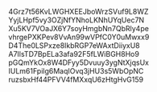 4Grz7t56KvLWGHXEEJboWrzSVuf9L8WZ
YyjLHpf5vy3OZjNfYNhoLKNhUYqUec7N
Xu5KV7VOaJX6Y7soyHmgbNn7QbRly4pe
vhrgePXKPev8VvAn99wVPfC0Y0uMwxx9
D4The0LSPxze8IkbRGP7eWAxtDiiyxU8
A7IlsTD7BpELa3afa92F5fLWiBGH8Ho9
pGQmYkOx8W4DFyy5Dvuuy3ygNtXjqsUx
IULm61Fpilg6MaqIOvq3jHU3s5WbOpNC
ruzsbxHf44PFVV4fMXxqU6zHtgHvG159

